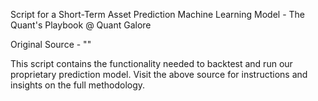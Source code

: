 Script for a Short-Term Asset Prediction Machine Learning Model - The Quant's Playbook @ Quant Galore

Original Source - ""

This script contains the functionality needed to backtest and run our proprietary prediction model. Visit the above source for instructions and insights on the full methodology.

